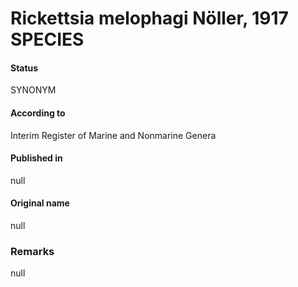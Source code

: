 Rickettsia melophagi Nöller, 1917 SPECIES
=======

#### Status
SYNONYM

#### According to
Interim Register of Marine and Nonmarine Genera

#### Published in
null

#### Original name
null

### Remarks
null